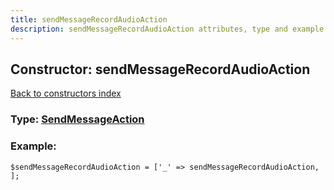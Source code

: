 ```yaml
---
title: sendMessageRecordAudioAction
description: sendMessageRecordAudioAction attributes, type and example
---
```

## Constructor: sendMessageRecordAudioAction  
[Back to constructors index](index.md)






### Type: [SendMessageAction](../types/SendMessageAction.md)


### Example:

```
$sendMessageRecordAudioAction = ['_' => sendMessageRecordAudioAction, ];
```